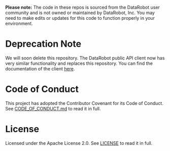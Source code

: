 **Please note:** The code in these repos is sourced from the DataRobot user community and is not owned or maintained by DataRobot, Inc. You may need to make edits or updates for this code to function properly in your environment.

# Deprecation Note
We will soon delete this repository. The DataRobot public API client now has very similar functionality and replaces this repository. You can find the documentation of the client [here](https://datarobot-public-api-client.readthedocs-hosted.com/en/latest-release/reference/modeling/spec/binary_data.html#processing-images).


# Code of Conduct

This project has adopted the Contributor Covenant for its Code of Conduct.
See [CODE_OF_CONDUCT.md](CODE_OF_CONDUCT.md) to read it in full.

# License

Licensed under the Apache License 2.0.
See [LICENSE](LICENSE) to read it in full.


